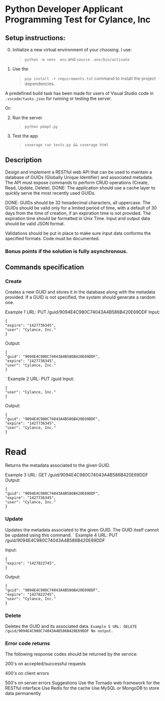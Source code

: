 # Python Developer Applicant Programming Test for Cylance, Inc

## Setup instructions:

0. Initialize a new virtual environment of your choosing. I use:
   > `python -m venv .env` 
   and 
   > `source .env/bin/activate`

1. Use the 
    > `pip install -r requirements.txt` 
    command to install the project dependencies.

A predefined build task has been made for users of Visual Studio code in `.vscode/tasks.json` for running or testing the server.

Or:

2. Run the server
   > `python pdapt.py`

3. Test the app
   > `coverage run tests.py && coverage html`



## Description
Design and implement a RESTful web API that can be used to maintain a database of GUIDs (Globally Unique Identifier) and associated
metadata. The API must expose commands to perform CRUD operations (Create, Read, Update, Delete). 
DONE: The application should use a cache layer to quickly serve the most recently used GUIDs. 

DONE: GUIDs should be 32 hexadecimal characters, all uppercase. The GUIDs should be valid only
for a limited period of time, with a default of 30 days from the time of creation, if an expiration time is not provided. The expiration time should be formatted in Unix Time. 
Input and output data should be valid JSON format.

Validations should be put in place to make sure input data
conforms the specified formats. Code must be documented.

### Bonus points if the solution is fully asynchronous.


## Commands specification

### Create
Creates a new GUID and stores it in the database along with the metadata
provided. If a GUID is not specified, the system should generate a random one.


Example 1
URL: PUT /guid/9094E4C980C74043A4B586B420E69DDF
Input:
```
{
"expire": "1427736345",
"user": "Cylance, Inc."
}
```
Output:
```
{
"guid": "9094E4C980C74043A4B586B420E69DDF",
"expire": "1427736345",
"user": "Cylance, Inc."
}
```
`
Example 2
URL: PUT /guid
Input:
```
{
"user": "Cylance, Inc."
}
```
Output:
```
{
"guid": "9094E4C980C74043A4B586B420E69DDF",
"expire": "1427736345",
"user": "Cylance, Inc."
}
```

# Read
Returns the metadata associated to the given GUID.

Example 3
URL: GET /guid/9094E4C980C74043A4B586B420E69DDF
Output:
```
{
"guid": "9094E4C980C74043A4B586B420E69DDF",
"expire": "1427736345",
"user": "Cylance, Inc."
}
```

### Update
Updates the metadata associated to the given GUID. The GUID itself cannot be
updated using this command.
`
Example 4
URL: PUT /guid/9094E4C980C74043A4B586B420E69DDF

Input:
```
{
"expire": "1427822745",
}
```

Output:
```
{
"guid": "9094E4C980C74043A4B586B420E69DDF",
"expire": "1427822745",
"user": "Cylance, Inc."
}
```

### Delete
Deletes the GUID and its associated data.
`
Example 5
URL: DELETE /guid/9094E4C980C74043A4B586B420E69DDF
No output.
`

### Error code returns
The following response codes should be returned by the service:

200's on accepted/successful requests

400's on client errors

500's on server errors
Suggestions
Use the Tornado web framework for the RESTful interface
Use Redis for the cache
Use MySQL or MongoDB to store data permanently
